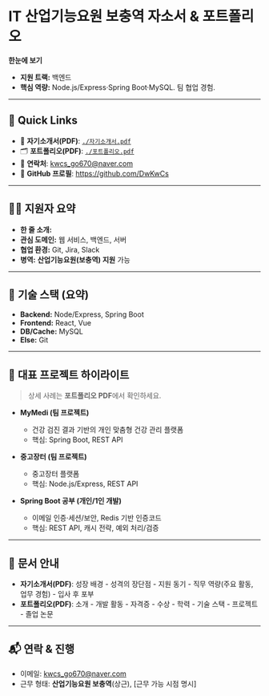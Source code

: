 # IT 산업기능요원 보충역 자소서 & 포트폴리오

**한눈에 보기**  
- **지원 트랙:** 백엔드
- **핵심 역량:** Node.js/Express·Spring Boot·MySQL. 팀 협업 경험.  

---

## 📌 Quick Links
- 📄 **자기소개서(PDF)**: [`./자기소개서.pdf`](https://github.com/DwKwCs/IT-Cover-Letter-and-Portfolio/blob/main/%EC%9E%90%EC%86%8C%EC%84%9C%20ver.5.pdf)  
- 🗂️ **포트폴리오(PDF)**: [`./포트폴리오.pdf`](https://github.com/DwKwCs/IT-Cover-Letter-and-Portfolio/blob/main/%ED%8F%AC%ED%8A%B8%ED%8F%B4%EB%A6%AC%EC%98%A4%20ver.4.pdf)  
- 📨 **연락처**: [kwcs_go670@naver.com](mailto:kwcs_go670@naver.com)  
- 🔗 **GitHub 프로필**: https://github.com/DwKwCs


---

## 🧑‍💻 지원자 요약
- **한 줄 소개:** 
- **관심 도메인:** 웹 서비스, 백엔드, 서버
- **협업 환경:** Git, Jira, Slack  
- **병역:** **산업기능요원(보충역) 지원** 가능

---

## 🧱 기술 스택 (요약)
- **Backend:** Node/Express, Spring Boot
- **Frontend:** React, Vue
- **DB/Cache:** MySQL
- **Else:** Git


---

## 🌟 대표 프로젝트 하이라이트
> 상세 사례는 **포트폴리오 PDF**에서 확인하세요.

- **MyMedi (팀 프로젝트)**  
  - 건강 검진 결과 기반의 개인 맞춤형 건강 관리 플랫폼  
  - 핵심: Spring Boot, REST API
 
- **중고장터 (팀 프로젝트)**  
  - 중고장터 플랫폼  
  - 핵심: Node.js/Express, REST API

- **Spring Boot 공부 (개인/1인 개발)**  
  - 이메일 인증·세션/보안, Redis 기반 인증코드  
  - 핵심: REST API, 캐시 전략, 예외 처리/검증

---

## 📑 문서 안내
- **자기소개서(PDF)**: 성장 배경 - 성격의 장단점 - 지원 동기 - 직무 역량(주요 활동, 업무 경험) - 입사 후 포부
- **포트폴리오(PDF)**: 소개 - 개발 활동 - 자격증 - 수상 - 학력 - 기술 스택 - 프로젝트 - 졸업 논문


---

## 📬 연락 & 진행
- 이메일: [kwcs_go670@naver.com](mailto:kwcs_go670@naver.com)  
- 근무 형태: **산업기능요원 보충역**(상근), [근무 가능 시점 명시]


